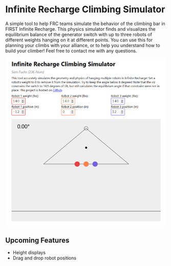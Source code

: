 # Infinite Recharge Climbing Simulator

A simple tool to help FRC teams simulate the behavior of the climbing bar in
FIRST Infinite Recharge. This physics simulator finds and visualizes the
equilibrium balance of the generator switch with up to three robots of different
weights hanging on it at different points. You can use this for planning your
climbs with your alliance, or to help you understand how to build your climber!
Feel free to contact me with any questions.

![screenshot](screenshot.png)

## Upcoming Features

- Height displays
- Drag and drop robot positions
